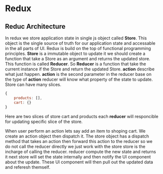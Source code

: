 # **Redux**
## **Reduc Architecture**
In redux we store application state in single js object called **Store**. This object is the single source of truth for our application state and accessable in the all parts of UI. Redux is build on the top of functional programming principles. **Store** is a immutable object to update it we should create a function that take a Store as an argument and returns the updated store. This function is called **Reducer**. So **Reducer** is a function that take the current instance if the Store and return the updated Store. **action** describe what just happen. **action** is the second parameter in the reducer base on the type of **action** reducer will know what property of the state to update. <br>
Store can have many slices.
```js
{
    products: [],
    cart: {}
}
```
Here are two slices of store cart and products each **reducer** will responcible for updating specific slice of the store. <br>

When user perform an action lets say add an item to shoping cart. We create an action object then dispatch it. The store object has a dispatch method that takes an action then forward this action to the reducer so we do not call the reducer directly we just work with the store store is the incharge of calling the reducer. reducer compute the new state and returns it next store will set the state internally and then notify the UI component about the update. These UI component will then pull out the updated data and referesh themself.
